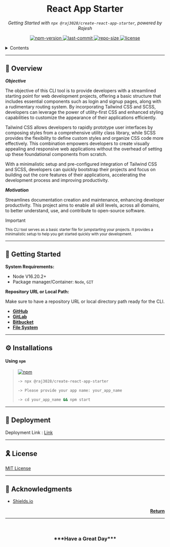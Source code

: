 <h1 align="center">React App Starter</h1>
<p align="center">
  <em>Getting Started with <code>npx @raj3028/create-react-app-starter</code>, powered by Rajesh</em>
</p>

<p align="center">
  <a href="https://www.pepy.tech/projects/readmeai">
    <img src="https://img.shields.io/npm/v/node?logo=npm&logoColor=white&label=NPM&color=0173b4"
    alt="npm-version">
  </a>
    <a href="https://opensource.org/license/mit/">
    <img src="https://img.shields.io/github/last-commit/Raj3028/create-react-app-starter/main?logo=git&logoColor=white&label=Last Commit&color=ebc81c"
    alt="last-commit">
  </a>
  <a href="https://opensource.org/license/mit/">
    <img src="https://img.shields.io/github/repo-size/Raj3028/create-react-app-starter?logo=PyPI&logoColor=white&label=Repo Size&color=0969da"
    alt="repo-size">
  </a>
  <a href="https://opensource.org/license/mit/">
    <img src="https://img.shields.io/github/license/Raj3028/create-react-app-starter?logo=opensourceinitiative&logoColor=white&label=License&color=36c017"
    alt="license">
  </a>
</p>

<!-- [TABLE OF CONTENTS](https://github.com/eli64s/readme-ai/edit/main/README.md#-features) -->

<!-- TABLE OF CONTENTS -->
<details>
  <summary>Contents</summary>

- [📍 Overview](#-overview)
- [🚀 Getting Started](#-getting-started)
- [⚙ Installation](#-installations)
- [👾 Deployment](#-deployment)
- [🎗 License](#-license)
- [👊 Acknowledgments](#-acknowledgments)
</details>



---

## 📍 Overview

***Objective***

The objective of this CLI tool is to provide developers with a streamlined starting point for web development projects, offering a basic structure that includes essential components such as login and signup pages, along with a rudimentary routing system. By incorporating Tailwind CSS and SCSS, developers can leverage the power of utility-first CSS and enhanced styling capabilities to customize the appearance of their applications efficiently.

Tailwind CSS allows developers to rapidly prototype user interfaces by composing styles from a comprehensive utility class library, while SCSS provides the flexibility to define custom styles and organize CSS code more effectively. This combination empowers developers to create visually appealing and responsive web applications without the overhead of setting up these foundational components from scratch.

With a minimalistic setup and pre-configured integration of Tailwind CSS and SCSS, developers can quickly bootstrap their projects and focus on building out the core features of their applications, accelerating the development process and improving productivity.

***Motivation***

Streamlines documentation creation and maintenance, enhancing developer productivity. This project aims to enable all skill levels, across all domains, to better understand, use, and contribute to open-source software.<br>

> [!IMPORTANT]
>
> <sub>This CLI tool serves as a basic starter file for jumpstarting your projects. It provides a minimalistic setup to help you get started quickly with your development.</sub>

---

## 🚀 Getting Started

**System Requirements:**

  - Node V16.20.2+
  - Package manager/Container: `Node`, `GIT`

**Repository URL or Local Path:**

Make sure to have a repository URL or local directory path ready for the CLI.

- [**GitHub**](https://github.com/)
- [**GitLab**](https://gitlab.com/)
- [**Bitbucket**](https://bitbucket.org/)
- [**File System**](https://en.wikipedia.org/wiki/File_system)

---

## ⚙ Installations

#### Using `npm`

> [![npm](https://img.shields.io/badge/npx-3775A9.svg?style=flat&logo=npm&logoColor=white)](https://docs.npmjs.com/)
>
> ```sh
> -> npx @raj3028/create-react-app-starter
> 
> -> Please provide your app name: your_app_name
> 
> -> cd your_app_name && npm start
> ```

---

## 👾 Deployment

Deployment Link : [Link](https://create-react-app-starter.netlify.app/)

---

## 🎗 License

[MIT License][0]

---

## 👊 Acknowledgments

- [Shields.io](https://shields.io/)

<p align="right">
  <a href="#-overview"><b>Return</b></a>
</p>

---

[0]: https://github.com/Raj3028/create-react-app-starter/blob/main/LICENSE "🎗 License"


<br/>
<h3 align="center">***Have a Great Day***</h3>
